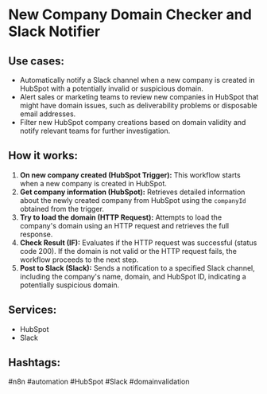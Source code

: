 # New Company Domain Checker and Slack Notifier

## Use cases:

- Automatically notify a Slack channel when a new company is created in HubSpot with a potentially invalid or suspicious domain.
- Alert sales or marketing teams to review new companies in HubSpot that might have domain issues, such as deliverability problems or disposable email addresses.
- Filter new HubSpot company creations based on domain validity and notify relevant teams for further investigation.

## How it works:

1.  **On new company created (HubSpot Trigger):** This workflow starts when a new company is created in HubSpot.
2.  **Get company information (HubSpot):** Retrieves detailed information about the newly created company from HubSpot using the `companyId` obtained from the trigger.
3.  **Try to load the domain (HTTP Request):** Attempts to load the company's domain using an HTTP request and retrieves the full response.
4.  **Check Result (IF):** Evaluates if the HTTP request was successful (status code 200). If the domain is not valid or the HTTP request fails, the workflow proceeds to the next step.
5.  **Post to Slack (Slack):** Sends a notification to a specified Slack channel, including the company's name, domain, and HubSpot ID, indicating a potentially suspicious domain.

## Services:

-   HubSpot
-   Slack

## Hashtags:

#n8n #automation #HubSpot #Slack #domainvalidation
